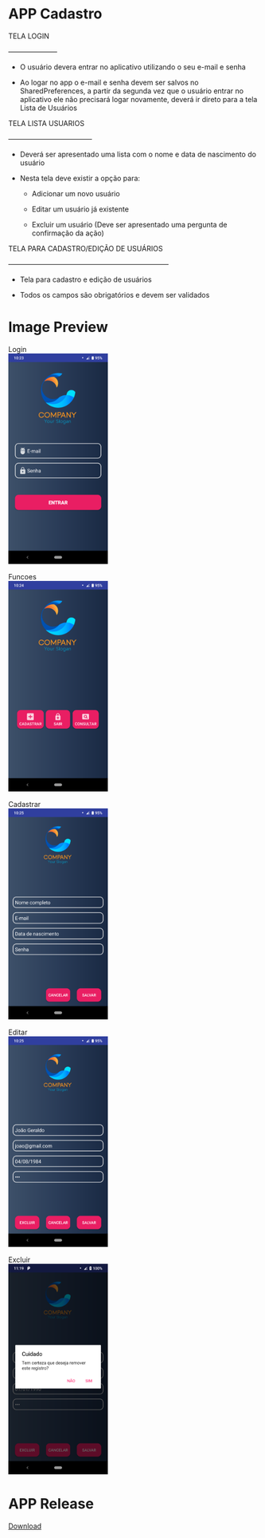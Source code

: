 # APP Cadastro


TELA LOGIN

———————

- O usuário devera entrar no aplicativo utilizando o seu e-mail e senha

- Ao logar no app o e-mail e senha devem ser salvos no SharedPreferences, a partir da segunda vez que o usuário entrar no aplicativo ele não precisará logar novamente, deverá ir direto para a tela Lista de Usuários



TELA LISTA USUARIOS

————————————

- Deverá ser apresentado uma lista com o nome e data de nascimento do usuário

- Nesta tela deve existir a opção para:

    * Adicionar um novo usuário

    * Editar um usuário já existente

    * Excluir um usuário (Deve ser apresentado uma pergunta de confirmação da ação)



TELA PARA CADASTRO/EDIÇÃO DE USUÁRIOS

———————————————————————

- Tela para cadastro e edição de usuários

- Todos os campos são obrigatórios e devem ser validados


# Image Preview




Login
<br>
<img src="https://github.com/mayconeves/AppCadastro/blob/master/PreviewApp/Login.png?raw=true" width="200px">

Funcoes
<br>
<img src="https://github.com/mayconeves/AppCadastro/blob/master/PreviewApp/Funcoes.png?raw=true" width="200px">

Cadastrar
<br>
<img src="https://github.com/mayconeves/AppCadastro/blob/master/PreviewApp/Cadastrar.png?raw=true" width="200px">

Editar
<br>
<img src="https://github.com/mayconeves/AppCadastro/blob/master/PreviewApp/Editar.png?raw=true" width="200px">

Excluir
<br>
<img src="https://github.com/mayconeves/AppCadastro/blob/master/PreviewApp/Excluir.png?raw=true" width="200px">


# APP Release

<a href="https://github.com/mayconeves/AppCadastro/blob/master/app/release/app-release.apk">Download</a>